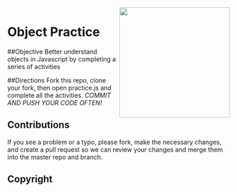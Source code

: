 <img src="https://devmounta.in/img/logowhiteblue.png" width="250" align="right">

Object Practice
===============

##Objective
Better understand objects in Javascript by completing a series of activities

##Directions
Fork this repo, clone your fork, then open practice.js and complete all the activities.
*COMMIT AND PUSH YOUR CODE OFTEN!*

## Contributions
If you see a problem or a typo, please fork, make the necessary changes, and create a pull request so we can review your changes and merge them into the master repo and branch.

## Copyright


